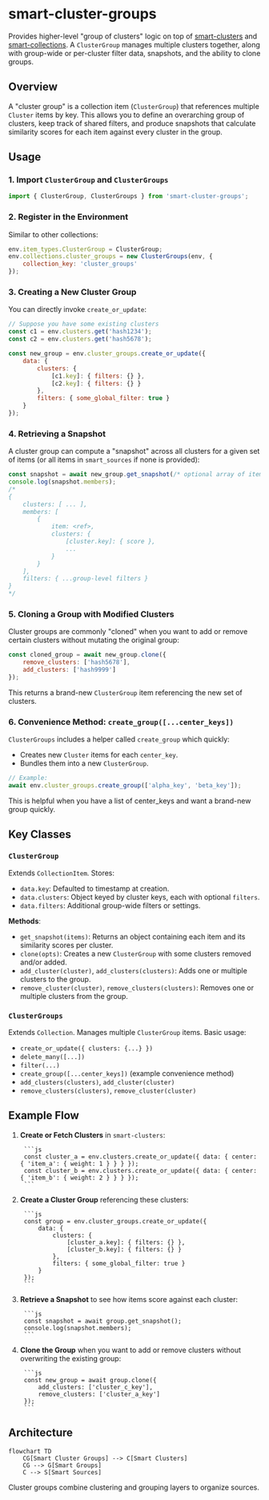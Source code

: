 # smart-cluster-groups

Provides higher-level "group of clusters" logic on top of [smart-clusters](../smart-clusters) and [smart-collections](https://github.com/brianpetro/jsbrains/tree/main/smart-collections). A `ClusterGroup` manages multiple clusters together, along with group-wide or per-cluster filter data, snapshots, and the ability to clone groups.

## Overview

A "cluster group" is a collection item (`ClusterGroup`) that references multiple `Cluster` items by key. This allows you to define an overarching group of clusters, keep track of shared filters, and produce snapshots that calculate similarity scores for each item against every cluster in the group.

## Usage

### 1. Import `ClusterGroup` and `ClusterGroups`

```js
import { ClusterGroup, ClusterGroups } from 'smart-cluster-groups';
````

### 2. Register in the Environment

Similar to other collections:

```js
env.item_types.ClusterGroup = ClusterGroup;
env.collections.cluster_groups = new ClusterGroups(env, {
	collection_key: 'cluster_groups'
});
```

### 3. Creating a New Cluster Group

You can directly invoke `create_or_update`:

```js
// Suppose you have some existing clusters
const c1 = env.clusters.get('hash1234');
const c2 = env.clusters.get('hash5678');

const new_group = env.cluster_groups.create_or_update({
	data: {
		clusters: {
			[c1.key]: { filters: {} },
			[c2.key]: { filters: {} }
		},
		filters: { some_global_filter: true }
	}
});
```

### 4. Retrieving a Snapshot

A cluster group can compute a "snapshot" across all clusters for a given set of items (or all items in `smart_sources` if none is provided):

```js
const snapshot = await new_group.get_snapshot(/* optional array of items */);
console.log(snapshot.members);
/*
{
	clusters: [ ... ],
	members: [
		{
			item: <ref>,
			clusters: {
				[cluster.key]: { score },
				...
			}
		}
	],
	filters: { ...group-level filters }
}
*/
```

### 5. Cloning a Group with Modified Clusters

Cluster groups are commonly "cloned" when you want to add or remove certain clusters without mutating the original group:

```js
const cloned_group = await new_group.clone({
	remove_clusters: ['hash5678'],
	add_clusters: ['hash9999']
});
```

This returns a brand-new `ClusterGroup` item referencing the new set of clusters.

### 6. Convenience Method: `create_group([...center_keys])`

`ClusterGroups` includes a helper called `create_group` which quickly:

- Creates new `Cluster` items for each `center_key`.
- Bundles them into a new `ClusterGroup`.

```js
// Example:
await env.cluster_groups.create_group(['alpha_key', 'beta_key']);
```

This is helpful when you have a list of center_keys and want a brand-new group quickly.

## Key Classes

### `ClusterGroup`

Extends `CollectionItem`. Stores:

- `data.key`: Defaulted to timestamp at creation.
- `data.clusters`: Object keyed by cluster keys, each with optional `filters`.
- `data.filters`: Additional group-wide filters or settings.

**Methods**:

- `get_snapshot(items)`: Returns an object containing each item and its similarity scores per cluster.
- `clone(opts)`: Creates a new `ClusterGroup` with some clusters removed and/or added.
- `add_cluster(cluster)`, `add_clusters(clusters)`: Adds one or multiple clusters to the group.
- `remove_cluster(cluster)`, `remove_clusters(clusters)`: Removes one or multiple clusters from the group.

### `ClusterGroups`

Extends `Collection`. Manages multiple `ClusterGroup` items. Basic usage:

- `create_or_update({ clusters: {...} })`
- `delete_many([...])`
- `filter(...)`
- `create_group([...center_keys])` (example convenience method)
- `add_clusters(clusters)`, `add_cluster(cluster)`
- `remove_clusters(clusters)`, `remove_cluster(cluster)`

## Example Flow

1. **Create or Fetch Clusters** in `smart-clusters`:
		
		```js
		const cluster_a = env.clusters.create_or_update({ data: { center: { 'item_a': { weight: 1 } } } });
		const cluster_b = env.clusters.create_or_update({ data: { center: { 'item_b': { weight: 2 } } } });
		```
		
2. **Create a Cluster Group** referencing these clusters:
		
		```js
		const group = env.cluster_groups.create_or_update({
			data: {
				clusters: {
					[cluster_a.key]: { filters: {} },
					[cluster_b.key]: { filters: {} }
				},
				filters: { some_global_filter: true }
			}
		});
		```
		
3. **Retrieve a Snapshot** to see how items score against each cluster:
		
		```js
		const snapshot = await group.get_snapshot();
		console.log(snapshot.members);
		```
		
4. **Clone the Group** when you want to add or remove clusters without overwriting the existing group:
		
		```js
		const new_group = await group.clone({
			add_clusters: ['cluster_c_key'],
			remove_clusters: ['cluster_a_key']
		});
		```
		

## Architecture
```mermaid
flowchart TD
	CG[Smart Cluster Groups] --> C[Smart Clusters]
	CG --> G[Smart Groups]
	C --> S[Smart Sources]
```
Cluster groups combine clustering and grouping layers to organize sources.

